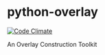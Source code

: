 # python-overlay

[![Code Climate](https://codeclimate.com/github/y-sira/python-overlay/badges/gpa.svg)](https://codeclimate.com/github/y-sira/python-overlay)

An Overlay Construction Toolkit
